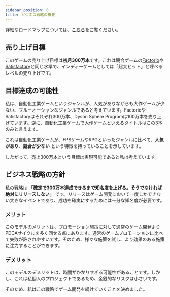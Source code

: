 ```yaml
---
sidebar_position: 0
title: ビジネス戦略の概要
---
```


詳細なロードマップについては、[こちら](/docs/business/loadmap)をご覧ください。

## 売り上げ目標

このゲームの売り上げ目標は**初月300万本**です。これは競合ゲームの[Factorio](https://store.steampowered.com/app/427520/Factorio/?l=japanese)や[Satisfactory](https://store.steampowered.com/app/526870/Satisfactory/?l=japanese)と同じ水準で、インディーゲームとしては「超大ヒット」と呼べるレベルの売り上げです。

## 目標達成の可能性

私は、自動化工業ゲームというジャンルが、人気がありながらも大作ゲームが少ない、ブルーオーシャンなジャンルであると考えています。FactorioやSatisfactoryはそれぞれ300万本、Dyson Sphere Programは100万本を売り上げています。逆に、自動化工業ゲームで大作ゲームといえるタイトルはこの3本のみと言えます。

これは自動化工業ゲームが、FPSゲームやRPGといったジャンルに比べて、**人気があり**、**競合が少ない** という特徴を持っていることを示しています。

したがって、売上300万本という目標は実現可能であると私は考えています。

## ビジネス戦略の方針

私の戦略は **「確定で300万本達成できるまで知名度を上げる。そうでなければ絶対にリリースしない」** です。リリースはゲーム開発において一度しかできない大きなイベントであり、成功を確実にするためには十分な知名度が必要です。

### メリット

このモデルのメリットは、プロモーション施策に対して通常のゲーム開発よりPDCAサイクルを多く回せる点にあります。通常のゲームプロモーションに比べて失敗が許されやすいです。そのため、様々な施策を試し、より効果のある施策に注力することができます。

### デメリット

このモデルのデメリットは、時間がかかりすぎる可能性があることです。しかし、これは私個人のプロジェクトであるため、金銭的なリスクは小さいです。

そのため、私はこの戦略でゲーム開発を続けていくことを決めました。